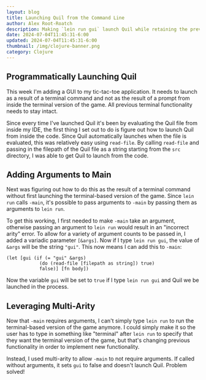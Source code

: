 ```yaml
---
layout: blog
title: Launching Quil from the Command Line
author: Alex Root-Roatch
description: Making `lein run gui` launch Quil while retaining the previous `lein run` command for the terminal UI
date: 2024-07-04T11:45:31-6:00
updated: 2024-07-04T11:45:31-6:00
thumbnail: /img/clojure-banner.png
category: Clojure
---
```


## Programmatically Launching Quil

This week I'm adding a GUI to my tic-tac-toe application. It needs to launch as a result of a terminal command and not as the result of a prompt from inside the terminal version of the game. All previous terminal functionality needs to stay intact. 

Since every time I've launched Quil it's been by evaluating the Quil file from inside my IDE, the first thing I set out to do is figure out how to launch Quil from inside the code. Since Quil automatically launches when the file is evaluated, this was relatively easy using `read-file`. By calling `read-file` and passing in the filepath of the Quil file as a string starting from the `src` directory, I was able to get Quil to launch from the code.

## Adding Arguments to Main

Next was figuring out how to do this as the result of a terminal command without first launching the terminal-based version of the game. Since `lein run` calls `-main`, it's possible to pass arguments to `-main` by passing them as arguments to `lein run`.

To get this working, I first needed to make `-main` take an argument, otherwise passing an argument to `lein run` would result in an "incorrect arity" error. To allow for a variety of argument counts to be passed in, I added a variadic parameter `[&args]`. Now if I type `lein run gui`, the value of `&args` will be the string `"gui"`. This now means I can add this to `-main`:

```
(let [gui (if (= "gui" &args) 
            (do (read-file [filepath as string]) true) 
            false)] [fn body])
```

Now the variable `gui` will be set to `true` if I type `lein run gui` and Quil we be launched in the process.

## Leveraging Multi-Arity

Now that `-main` requires arguments, I can't simply type `lein run` to run the terminal-based version of the game anymore. I could simply make it so the user has to type in something like "terminal" after `lein run` to specify that they want the terminal version of the game, but that's changing previous functionality in order to implement new functionality. 

Instead, I used multi-arity to allow `-main` to not require arguments. If called without arguments, it sets `gui` to false and doesn't launch Quil. Problem solved! 


